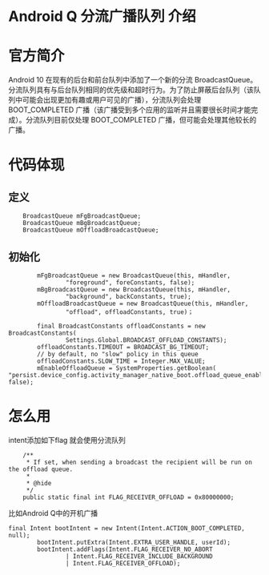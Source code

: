 # **Android Q 分流广播队列 介绍**

# 官方简介

Android 10 在现有的后台和前台队列中添加了一个新的分流 BroadcastQueue。分流队列具有与后台队列相同的优先级和超时行为。为了防止屏蔽后台队列（该队列中可能会出现更加有趣或用户可见的广播），分流队列会处理 BOOT_COMPLETED 广播（该广播受到多个应用的监听并且需要很长时间才能完成）。分流队列目前仅处理 BOOT_COMPLETED 广播，但可能会处理其他较长的广播。
# 代码体现
## 定义
```
    BroadcastQueue mFgBroadcastQueue;
    BroadcastQueue mBgBroadcastQueue;
    BroadcastQueue mOffloadBroadcastQueue;
```
## 初始化
```
        mFgBroadcastQueue = new BroadcastQueue(this, mHandler,
                "foreground", foreConstants, false);
        mBgBroadcastQueue = new BroadcastQueue(this, mHandler,
                "background", backConstants, true);
        mOffloadBroadcastQueue = new BroadcastQueue(this, mHandler,
                "offload", offloadConstants, true)；

        final BroadcastConstants offloadConstants = new BroadcastConstants(
                Settings.Global.BROADCAST_OFFLOAD_CONSTANTS);
        offloadConstants.TIMEOUT = BROADCAST_BG_TIMEOUT;
        // by default, no "slow" policy in this queue
        offloadConstants.SLOW_TIME = Integer.MAX_VALUE;
        mEnableOffloadQueue = SystemProperties.getBoolean(        
"persist.device_config.activity_manager_native_boot.offload_queue_enabled", false);
```
# 怎么用

intent添加如下flag 就会使用分流队列
```
    /**
     * If set, when sending a broadcast the recipient will be run on the offload queue.
     *
     * @hide
     */
    public static final int FLAG_RECEIVER_OFFLOAD = 0x80000000;
```
比如Android Q中的开机广播
```
final Intent bootIntent = new Intent(Intent.ACTION_BOOT_COMPLETED, null);
        bootIntent.putExtra(Intent.EXTRA_USER_HANDLE, userId);
        bootIntent.addFlags(Intent.FLAG_RECEIVER_NO_ABORT
                | Intent.FLAG_RECEIVER_INCLUDE_BACKGROUND
                | Intent.FLAG_RECEIVER_OFFLOAD);
```                



